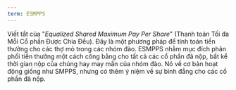 ```yaml
---
term: ESMPPS
---
```


Viết tắt của "*Equalized Shared Maximum Pay Per Share*" (Thanh toán Tối đa Mỗi Cổ phần Được Chia Đều). Đây là một phương pháp để tính toán tiền thưởng cho các thợ mỏ trong các nhóm đào. ESMPPS nhằm mục đích phân phối tiền thưởng một cách công bằng cho tất cả các cổ phần đã nộp, bất kể thời gian nộp của chúng hay may mắn của nhóm đào. Nó về cơ bản hoạt động giống như SMPPS, nhưng có thêm ý niệm về sự bình đẳng cho các cổ phần đã nộp.